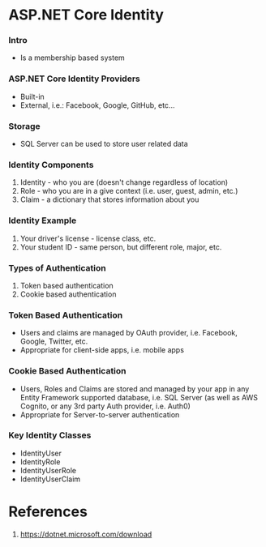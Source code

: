 # ASP.NET Core Identity 

### Intro
- Is a membership based system

### ASP.NET Core Identity Providers
- Built-in
- External, i.e.: Facebook, Google, GitHub, etc...

### Storage
- SQL Server can be used to store user related data

### Identity Components
1. Identity - who you are (doesn't change regardless of location)
2. Role - who you are in a give context (i.e. user, guest, admin, etc.)
3. Claim - a dictionary that stores information about you

### Identity Example
1. Your driver's license - license class, etc.
2. Your student ID - same person, but different role, major, etc.
 
### Types of Authentication
1. Token based authentication
2. Cookie based authentication

### Token Based Authentication
- Users and claims are managed by OAuth provider, i.e. Facebook, Google, Twitter, etc.
- Appropriate for client-side apps, i.e. mobile apps

### Cookie Based Authentication
- Users, Roles and Claims are stored and managed by your app in any Entity Framework supported database, i.e. SQL Server (as well as AWS Cognito, or any 3rd party Auth provider, i.e. Auth0)
- Appropriate for Server-to-server authentication

### Key Identity Classes
- IdentityUser
- IdentityRole
- IdentityUserRole
- IdentityUserClaim

# References
1. https://dotnet.microsoft.com/download